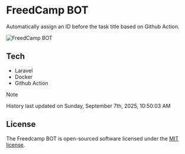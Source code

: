 # FreedCamp BOT

Automatically assign an ID before the task title based on Github Action.

![FreedCamp BOT](https://repository-images.githubusercontent.com/737932867/7d34798b-2680-471c-b089-a78a718d3d6a)

## Tech

- Laravel
- Docker
- Github Action

> [!NOTE]  
> History last updated on Sunday, September 7th, 2025, 10:50:03 AM

## License

The Freedcamp BOT is open-sourced software licensed under the [MIT license](https://opensource.org/licenses/MIT).
